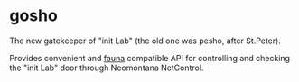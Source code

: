 # gosho

The new gatekeeper of "init Lab" (the old one was pesho, after St.Peter).

Provides convenient and [fauna](https://github.com/initLab/fauna/) compatible API for controlling and checking the "init Lab" door 
through Neomontana NetControl.
